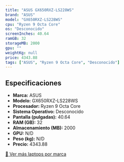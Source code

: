 ```yaml
---
title: "ASUS GX650RXZ-LS228WS"
brand: "ASUS"
model: "GX650RXZ-LS228WS"
cpu: "Ryzen 9 Octa Core"
os: "Desconocido"
screenInches: 40.64
ramGB: 32
storageMB: 2000
gpu: ""
weightKg: null
price: 4343.88
tags: ["ASUS", "Ryzen 9 Octa Core", "Desconocido"]
---
```

## Especificaciones

- **Marca:** ASUS
- **Modelo:** GX650RXZ-LS228WS
- **Procesador:** Ryzen 9 Octa Core
- **Sistema Operativo:** Desconocido
- **Pantalla (pulgadas):** 40.64
- **RAM (GB):** 32
- **Almacenamiento (MB):** 2000
- **GPU:** N/D
- **Peso (kg):** N/D
- **Precio:** 4343.88

[:rocket: Ver más laptops por marca](/brand/asus)
